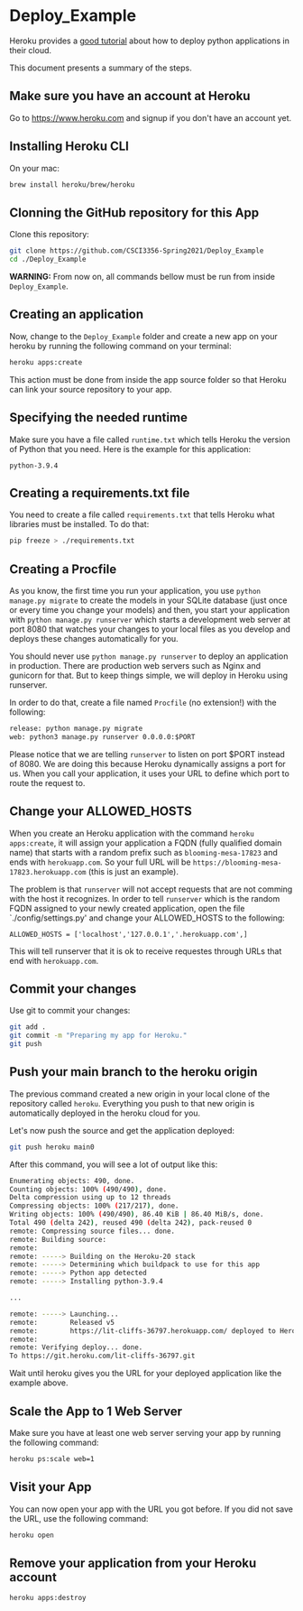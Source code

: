 # Deploy_Example

Heroku provides a [good tutorial](https://devcenter.heroku.com/articles/getting-started-with-python#set-up) about how to deploy python applications in their cloud. 

This document presents a summary of the steps.

## Make sure you have an account at Heroku

Go to https://www.heroku.com and signup if you don't have an account yet.

## Installing Heroku CLI

On your mac:

```bash
brew install heroku/brew/heroku
```


## Clonning the GitHub repository for this App

Clone this repository:

```bash
git clone https://github.com/CSCI3356-Spring2021/Deploy_Example
cd ./Deploy_Example
```

**WARNING:** From now on, all commands bellow must be run from inside `Deploy_Example`.

## Creating an application

Now, change to the `Deploy_Example` folder and create a new app on your heroku by running the following command on your terminal:

```bash
heroku apps:create
```

This action must be done from inside the app source folder so that Heroku can link your source repository to your app.

## Specifying the needed runtime

Make sure you have a file called `runtime.txt` which tells Heroku the version of Python that you need. Here is the example for this application:

```
python-3.9.4
```

## Creating a requirements.txt file

You need to create a file called `requirements.txt` that tells Heroku what libraries must be installed. To do that:

```bash
pip freeze > ./requirements.txt
```

## Creating a Procfile

As you know, the first time you run your application, you use `python manage.py migrate` to create the models in your SQLite database (just once or every time you change your models) and then, you start your application with `python manage.py runserver` which starts a development web server at port 8080 that watches your changes to your local files as you develop and deploys these changes automatically for you.

You should never use `python manage.py runserver` to deploy an application in production. There are production web servers such as Nginx and gunicorn for that. But to keep things simple, we will deploy in Heroku using runserver. 

In order to do that, create a file named `Procfile` (no extension!) with the following:

```txt
release: python manage.py migrate
web: python3 manage.py runserver 0.0.0.0:$PORT
```

Please notice that we are telling `runserver` to listen on port $PORT instead of 8080. We are doing this because Heroku dynamically assigns a port for us. When you call your application, it uses your URL to define which port to route the request to.

## Change your ALLOWED_HOSTS

When you create an Heroku application with the command `heroku apps:create`, it will assign your application a FQDN (fully qualified domain name) that starts with a random prefix such as `blooming-mesa-17823` and ends with `herokuapp.com`. So your full URL will be `https://blooming-mesa-17823.herokuapp.com` (this is just an example).

The problem is that `runserver` will not accept requests that are not comming with the host it recognizes. In order to tell `runserver` which is the random FQDN assigned to your newly created application, open the file `./config/settings.py' and change your ALLOWED_HOSTS to the following:

```
ALLOWED_HOSTS = ['localhost','127.0.0.1','.herokuapp.com',]
```

This will tell runserver that it is ok to receive requestes through URLs that end with `herokuapp.com`.

## Commit your changes

Use git to commit your changes:

```bash
git add .
git commit -m "Preparing my app for Heroku."
git push
```

## Push your main branch to the heroku origin

The previous command created a new origin in your local clone of the repository called `heroku`. Everything you push to that new origin is automatically deployed in the heroku cloud for you.

Let's now push the source and get the application deployed:

```bash
git push heroku main0
```

After this command, you will see a lot of output like this:

```bash
Enumerating objects: 490, done.
Counting objects: 100% (490/490), done.
Delta compression using up to 12 threads
Compressing objects: 100% (217/217), done.
Writing objects: 100% (490/490), 86.40 KiB | 86.40 MiB/s, done.
Total 490 (delta 242), reused 490 (delta 242), pack-reused 0
remote: Compressing source files... done.
remote: Building source:
remote:
remote: -----> Building on the Heroku-20 stack
remote: -----> Determining which buildpack to use for this app
remote: -----> Python app detected
remote: -----> Installing python-3.9.4

...

remote: -----> Launching...
remote:        Released v5
remote:        https://lit-cliffs-36797.herokuapp.com/ deployed to Heroku
remote:
remote: Verifying deploy... done.
To https://git.heroku.com/lit-cliffs-36797.git

```

Wait until heroku gives you the URL for your deployed application like the example above.

## Scale the App to 1 Web Server

Make sure you have at least one web server serving your app by running the following command:

```bash
heroku ps:scale web=1
```

## Visit your App

You can now open your app with the URL you got before. If you did not save the URL, use the following command:

```bash
heroku open
```

## Remove your application from your Heroku account

```bash
heroku apps:destroy
```

